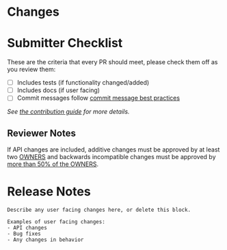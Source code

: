 <!-- 🎉🎉🎉 Thank you for the PR!!! 🎉🎉🎉 -->

# Changes

<!-- Describe your changes here- ideally you can get that description straight from
your descriptive commit message(s)! -->

# Submitter Checklist

These are the criteria that every PR should meet, please check them off as you
review them:

- [ ] Includes tests (if functionality changed/added)
- [ ] Includes docs (if user facing)
- [ ] Commit messages follow [commit message best practices](https://github.com/jenkinsci/kubernetes-operator/blob/master/CONTRIBUTING.md#commit-messages)

_See [the contribution guide](https://github.com/jenkinsci/kubernetes-operator/blob/master/CONTRIBUTING.md) for more details._


## Reviewer Notes

If API changes are included, additive changes must be approved by at least two [OWNERS](https://github.com/jenkinsci/kubernetes-operator/blob/master/OWNERS) and backwards incompatible changes must be approved by [more than 50% of the OWNERS](https://github.com/jenkinsci/kubernetes-operator/blob/master/OWNERS).

# Release Notes

```
Describe any user facing changes here, or delete this block.

Examples of user facing changes:
- API changes
- Bug fixes
- Any changes in behavior

```
